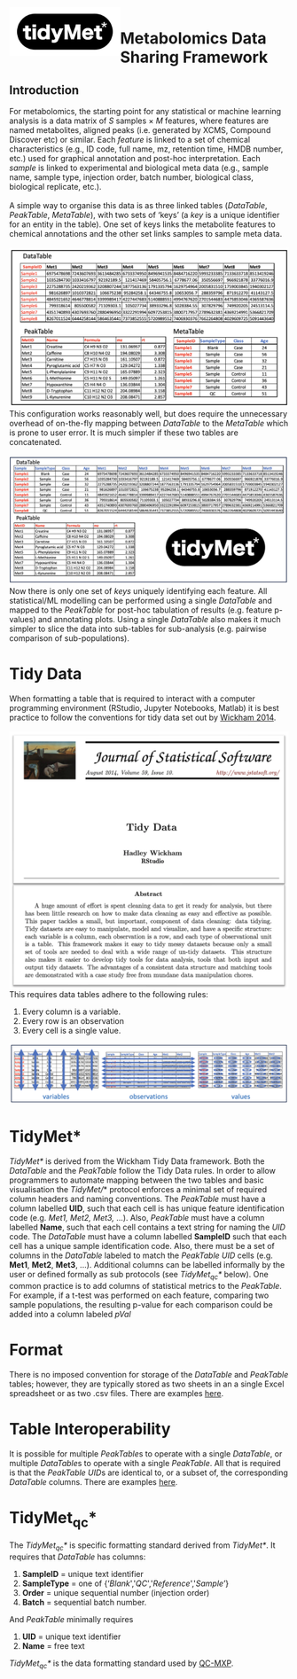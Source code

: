 <img src="res/TidyMet.png" width="200" style="float:left">

# Metabolomics Data Sharing Framework

## Introduction
For metabolomics, the starting point for any statistical or machine learning analysis is a data matrix of *S* samples &#215; *M* features, where features are named metabolites, aligned peaks (i.e. generated by XCMS, Compound Discover etc) or similar. Each *feature* is linked to a set of chemical characteristics (e.g., ID code, full name, mz, retention time, HMDB number, etc.) used for graphical annotation and post-hoc interpretation. Each *sample* is linked to experimental and biological meta data (e.g., sample name, sample type, injection order, batch number, biological class, biological replicate, etc.). 
<br />
<br />
A simple way to organise this data is as three linked tables (*DataTable*, *PeakTable*, *MetaTable*), with two sets of ‘keys’ (a *key* is a unique identifier for an entity in the table). One set of keys links the metabolite features to chemical annotations and the other set links samples to sample meta data.
<br />
<br />
![Three table format](res/ThreeTables.png)
This configuration works reasonably well, but does require the unnecessary overhead of on-the-fly mapping between *DataTable* to the *MetaTable* which is prone to user error. It is much simpler if these two tables are concatenated.
<br />
<br />
![Two table format](res/TwoTables.png)
Now there is only one set of *keys* uniquely identifying each feature. All statistical/ML modelling can be performed using a single *DataTable* and mapped to the *PeakTable* for post-hoc tabulation of results (e.g. feature p-values) and annotating plots. Using a single *DataTable* also makes it much simpler to slice the data into sub-tables for sub-analysis (e.g. pairwise comparison of sub-populations).
# Tidy Data
When formatting a table that is required to interact with a  computer programming environment (RStudio, Jupyter Notebooks, Matlab) it is best practice to follow the conventions for tidy data set out by [Wickham 2014](https://www.jstatsoft.org/article/view/v059i10).
<br />
<br />
<img src="res/Wickham.png" width="600" style="float:left">
<br />
<br />
This requires data tables adhere to the following rules:
1. Every column is a variable.
2. Every row is an observation
3. Every cell is a single value.

![Tidy Rules](res/Tidy.png)

# TidyMet\*
*TidyMet\** is derived from the Wickham Tidy Data framework. Both the *DataTable* and the *PeakTable* follow the Tidy Data rules. In order to allow programmers to automate mapping between the two tables and basic visualisation the *TidyMet/** protocol enforces a minimal set of required column headers and naming conventions. The *PeakTable* must have a column labelled **UID**, such that each cell is has unique feature identification code (e.g. *Met1, Met2, Met3,* ...). Also, *PeakTable* must have a column labelled **Name**, such that each cell contains a text string for naming the *UID* code. The *DataTable* must have a column labelled **SampleID** such that each cell has a unique sample identification code. Also, there must be a set of columns in the *DataTable* labeled to match the *PeakTable* *UID* cells (e.g. **Met1**, **Met2**, **Met3**, ...). Additional columns can be labelled informally by the user or defined formally as sub protocols (see *TidyMet<sub>qc</sub>\** below). One common practice is to add columns of statistical metrics to the *PeakTable*. For example, if a t-test was performed on each feature, comparing two sample populations, the resulting p-value for each comparison could be added into a column labeled *pVal*
# Format
There is no imposed convention for storage of the *DataTable* and *PeakTable* tables; however, they are typically stored as two sheets in an a single Excel spreadsheet or as two .csv files. There are examples [here](\examples).
# Table Interoperability
It is possible for multiple *PeakTable*s to operate with a single *DataTable*, or multiple *DataTable*s to operate with a single *PeakTable*. All that is required is that the *PeakTable* *UID*s are identical to, or a subset of, the corresponding *DataTable* columns. There are examples [here](\examples).
# TidyMet<sub>qc</sub>\*
The *TidyMet<sub>qc</sub>\** is specific formatting standard derived from *TidyMet\**. It requires that *DataTable* has columns: 
1. **SampleID** = unique text identifier
2. **SampleType** = one of {‘*Blank*','*QC*','*Reference*','*Sample*’}
3. **Order** = unique sequential number (injection order) 
4. **Batch**  = sequential batch number.

And *PeakTable* minimally requires 
1. **UID** = unique text identifier
2. **Name** = free text

*TidyMet<sub>qc</sub>\** is the data formatting standard used by [QC-MXP](www.qcmxp.org).
